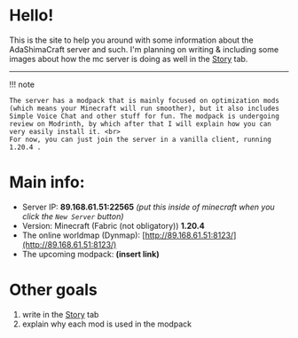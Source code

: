 # Hello!

This is the site to help you around with some information about the AdaShimaCraft server and such.
I'm planning on writing & including some images about how the mc server is doing as well in the [Story](Story/Story.md) tab.
___

!!! note

    The server has a modpack that is mainly focused on optimization mods (which means your Minecraft will run smoother), but it also includes Simple Voice Chat and other stuff for fun. The modpack is undergoing review on Modrinth, by which after that I will explain how you can very easily install it. <br>
    For now, you can just join the server in a vanilla client, running 1.20.4 .

# Main info:

- Server IP: **89.168.61.51:22565** *(put this inside of minecraft when you click the `New Server` button)*
- Version: Minecraft (Fabric (not obligatory)) **1.20.4**
- The online worldmap (Dynmap): [http://89.168.61.51:8123/](http://89.168.61.51:8123/)
- The upcoming modpack: **(insert link)**

# Other goals
1. write in the [Story](Story/Story.md) tab
2. explain why each mod is used in the modpack